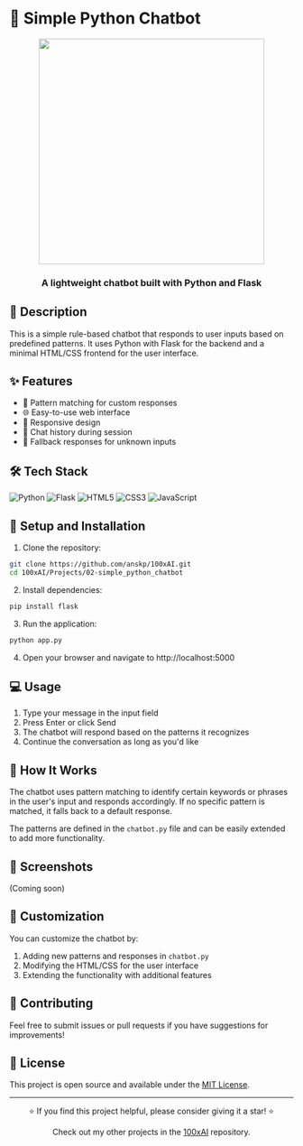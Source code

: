 # 🤖 Simple Python Chatbot

<div align="center">
  <img src="https://media.giphy.com/media/v1.Y2lkPTc5MGI3NjExMjk1YXZnaXQ2N2dxaGoxZ2J4ajNxN3I1NnlpZ2x2eDd6MWRrOHlqcSZlcD12MV9pbnRlcm5hbF9naWZfYnlfaWQmY3Q9Zw/077i6AULCXc0FKTj9s/giphy.gif" width="400px">
  <h3>A lightweight chatbot built with Python and Flask</h3>
</div>

## 📝 Description

This is a simple rule-based chatbot that responds to user inputs based on predefined patterns. It uses Python with Flask for the backend and a minimal HTML/CSS frontend for the user interface.

## ✨ Features

- 🧠 Pattern matching for custom responses
- 🌐 Easy-to-use web interface
- 📱 Responsive design
- 📝 Chat history during session
- 🎯 Fallback responses for unknown inputs

## 🛠️ Tech Stack

![Python](https://img.shields.io/badge/Python-3776AB?style=for-the-badge&logo=python&logoColor=white)
![Flask](https://img.shields.io/badge/Flask-000000?style=for-the-badge&logo=flask&logoColor=white)
![HTML5](https://img.shields.io/badge/HTML5-E34F26?style=for-the-badge&logo=html5&logoColor=white)
![CSS3](https://img.shields.io/badge/CSS3-1572B6?style=for-the-badge&logo=css3&logoColor=white)
![JavaScript](https://img.shields.io/badge/JavaScript-F7DF1E?style=for-the-badge&logo=javascript&logoColor=black)

## 🚀 Setup and Installation

1. Clone the repository:
```bash
git clone https://github.com/anskp/100xAI.git
cd 100xAI/Projects/02-simple_python_chatbot
```

2. Install dependencies:
```bash
pip install flask
```

3. Run the application:
```bash
python app.py
```

4. Open your browser and navigate to http://localhost:5000

## 💻 Usage

1. Type your message in the input field
2. Press Enter or click Send
3. The chatbot will respond based on the patterns it recognizes
4. Continue the conversation as long as you'd like

## 🧠 How It Works

The chatbot uses pattern matching to identify certain keywords or phrases in the user's input and responds accordingly. If no specific pattern is matched, it falls back to a default response.

The patterns are defined in the `chatbot.py` file and can be easily extended to add more functionality.

## 📸 Screenshots

(Coming soon)

## 🔧 Customization

You can customize the chatbot by:
1. Adding new patterns and responses in `chatbot.py`
2. Modifying the HTML/CSS for the user interface
3. Extending the functionality with additional features

## 🤝 Contributing

Feel free to submit issues or pull requests if you have suggestions for improvements!

## 📄 License

This project is open source and available under the [MIT License](LICENSE).

---

<div align="center">
  <p>⭐ If you find this project helpful, please consider giving it a star! ⭐</p>
  <p>Check out my other projects in the <a href="https://github.com/anskp/100xAI">100xAI</a> repository.</p>
</div>